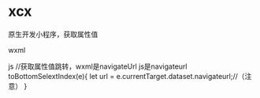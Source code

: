 # xcx
原生开发小程序，获取属性值

wxml
<view class="flex_l" wx:for="{{wealthList}}" wx:key="*this" data-navigateUrl="{{item.navigateUrl}}" bindtap="toBottomSelextIndex" ></view>

js
//获取属性值跳转，wxml是navigateUrl js是navigateurl
toBottomSelextIndex(e){
        let url = e.currentTarget.dataset.navigateurl;//（注意）
 }
